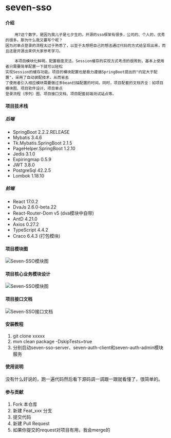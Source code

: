 # seven-sso

#### 介绍


```
    用7这个数字，是因为我儿子是七夕生的。开源的sso框架有很多，公司的、个人的，优秀的很多。那为什么我又要写个呢？
因为对单点登录的流程太过于熟悉了，以至于太想把自己的想法通过代码的方式给呈现出来，而且还是开源出来供大家参考学习。

    本项目模块化鲜明，配置极度灵活，Session缓存的实现方式考虑的很周到，基本上使用者只需要简单配置一下就可以轻松
实现Session的缓存功能。项目的模块配置也是极力遵循SpringBoot提出的"约定大于配置"，采用了自动装配技术，从而省去
了使用者引入相应模块需要做过多bean扫描配置的时间。同时，项目配套的文档齐全：如项目模块图、项目软件设计、项目单点
登录流程（序列）图、项目接口文档、项目配套前端测试站点等。

```

#### 项目技术栈

##### 后端
- SpringBoot 2.2.2.RELEASE 
- Mybatis 3.4.6 
- Tk.Mybatis.SpringBoot 2.1.5
- PageHelper.SpringBoot 1.2.10
- Jedis 3.1.0
- Expiringmap 0.5.9
- JWT 3.8.0
- PostgreSql 42.2.5
- Lombok 1.18.10
##### 前端
- React 17.0.2
- DvaJs 2.6.0-beta.22
- React-Router-Dom v5 (dva模块中自带) 
- AntD 4.21.0
- Axios 0.27.2
- TypeScript 4.4.2
- Craco 6.4.3 (打包模块)

#### 项目模块图

![Seven-SSO模块图](https://gitee.com/appleyk/seven-sso/raw/master/src/main/resources/static/images/1.modules.png)

#### 项目核心业务模块设计

![Seven-SSO模块图](https://gitee.com/appleyk/seven-sso/raw/master/src/main/resources/static/images/3.design.png)

#### 项目接口文档

![Seven-SSO接口文档](https://gitee.com/appleyk/seven-sso/raw/master/src/main/resources/static/images/2.apidoc.jpg)

#### 安装教程

1.  git clone xxxxx 
2.  mvn clean package -DskipTests=true
3.  分别启动seven-sso-server、seven-auth-client和seven-auth-admin模块服务

#### 使用说明

没有什么好说的，跑一遍代码然后看下源码调一调跟一跟就看懂了，很简单的。

#### 参与贡献

1.  Fork 本仓库
2.  新建 Feat_xxx 分支
3.  提交代码
4.  新建 Pull Request
5.  如果你提交的request对项目有用，我会merge的



